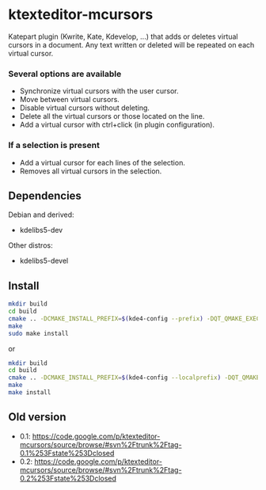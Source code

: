 ktexteditor-mcursors
====================

Katepart plugin (Kwrite, Kate, Kdevelop, ...) that adds or deletes virtual cursors in a document.
Any text written or deleted will be repeated on each virtual cursor.

### Several options are available

 - Synchronize virtual cursors with the user cursor.
 - Move between virtual cursors.
 - Disable virtual cursors without deleting.
 - Delete all the virtual cursors or those located on the line.
 - Add a virtual cursor with ctrl+click (in plugin configuration).

### If a selection is present

 - Add a virtual cursor for each lines of the selection.
 - Removes all virtual cursors in the selection.


Dependencies
------------

Debian and derived:
 - kdelibs5-dev

Other distros:
 - kdelibs5-devel


Install
-------

```sh
mkdir build
cd build
cmake .. -DCMAKE_INSTALL_PREFIX=$(kde4-config --prefix) -DQT_QMAKE_EXECUTABLE=/usr/bin/qmake-qt4
make
sudo make install
```

or

```sh
mkdir build
cd build
cmake .. -DCMAKE_INSTALL_PREFIX=$(kde4-config --localprefix) -DQT_QMAKE_EXECUTABLE=/usr/bin/qmake-qt4
make
make install
```


Old version
-----------

 - 0.1: https://code.google.com/p/ktexteditor-mcursors/source/browse/#svn%2Ftrunk%2Ftag-0.1%253Fstate%253Dclosed
 - 0.2: https://code.google.com/p/ktexteditor-mcursors/source/browse/#svn%2Ftrunk%2Ftag-0.2%253Fstate%253Dclosed

